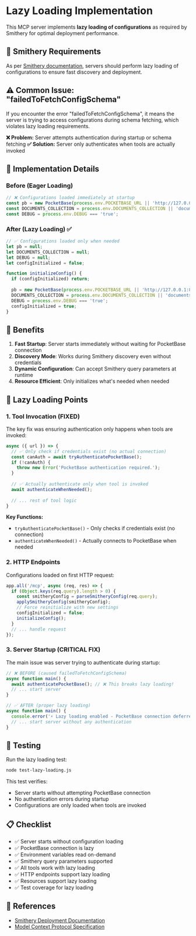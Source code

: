 # Lazy Loading Implementation

This MCP server implements **lazy loading of configurations** as required by Smithery for optimal deployment performance.

## 🎯 Smithery Requirements

As per [Smithery documentation](https://smithery.ai/docs/build/deployments#tool-lists), servers should perform lazy loading of configurations to ensure fast discovery and deployment.

## ⚠️ Common Issue: "failedToFetchConfigSchema"

If you encounter the error "failedToFetchConfigSchema", it means the server is trying to access configurations during schema fetching, which violates lazy loading requirements.

**❌ Problem:** Server attempts authentication during startup or schema fetching
**✅ Solution:** Server only authenticates when tools are actually invoked

## 🔧 Implementation Details

### Before (Eager Loading)
```javascript
// ❌ Configurations loaded immediately at startup
const pb = new PocketBase(process.env.POCKETBASE_URL || 'http://127.0.0.1:8090');
const DOCUMENTS_COLLECTION = process.env.DOCUMENTS_COLLECTION || 'documents';
const DEBUG = process.env.DEBUG === 'true';
```

### After (Lazy Loading) ✅
```javascript
// ✅ Configurations loaded only when needed
let pb = null;
let DOCUMENTS_COLLECTION = null;
let DEBUG = null;
let configInitialized = false;

function initializeConfig() {
  if (configInitialized) return;
  
  pb = new PocketBase(process.env.POCKETBASE_URL || 'http://127.0.0.1:8090');
  DOCUMENTS_COLLECTION = process.env.DOCUMENTS_COLLECTION || 'documents';
  DEBUG = process.env.DEBUG === 'true';
  configInitialized = true;
}
```

## 🚀 Benefits

1. **Fast Startup**: Server starts immediately without waiting for PocketBase connection
2. **Discovery Mode**: Works during Smithery discovery even without credentials
3. **Dynamic Configuration**: Can accept Smithery query parameters at runtime
4. **Resource Efficient**: Only initializes what's needed when needed

## 🔄 Lazy Loading Points

### 1. Tool Invocation (FIXED)
The key fix was ensuring authentication only happens when tools are invoked:
```javascript
async ({ url }) => {
  // ✅ Only check if credentials exist (no actual connection)
  const canAuth = await tryAuthenticatePocketBase();
  if (!canAuth) {
    throw new Error('PocketBase authentication required.');
  }
  
  // ✅ Actually authenticate only when tool is invoked
  await authenticateWhenNeeded();
  
  // ... rest of tool logic
}
```

**Key Functions:**
- `tryAuthenticatePocketBase()` - Only checks if credentials exist (no connection)
- `authenticateWhenNeeded()` - Actually connects to PocketBase when needed

### 2. HTTP Endpoints
Configurations loaded on first HTTP request:
```javascript
app.all('/mcp', async (req, res) => {
  if (Object.keys(req.query).length > 0) {
    const smitheryConfig = parseSmitheryConfig(req.query);
    applySmitheryConfig(smitheryConfig);
    // Force reinitialize with new settings
    configInitialized = false;
    initializeConfig();
  }
  // ... handle request
});
```

### 3. Server Startup (CRITICAL FIX)
The main issue was server trying to authenticate during startup:
```javascript
// ❌ BEFORE (caused failedToFetchConfigSchema)
async function main() {
  await authenticatePocketBase(); // ❌ This breaks lazy loading!
  // ... start server
}

// ✅ AFTER (proper lazy loading)
async function main() {
  console.error('⚡ Lazy loading enabled - PocketBase connection deferred until first tool use');
  // ... start server without any authentication
}
```

## 🧪 Testing

Run the lazy loading test:
```bash
node test-lazy-loading.js
```

This test verifies:
- Server starts without attempting PocketBase connection
- No authentication errors during startup
- Configurations are only loaded when tools are invoked

## 📋 Checklist

- ✅ Server starts without configuration loading
- ✅ PocketBase connection is lazy
- ✅ Environment variables read on-demand
- ✅ Smithery query parameters supported
- ✅ All tools work with lazy loading
- ✅ HTTP endpoints support lazy loading
- ✅ Resources support lazy loading
- ✅ Test coverage for lazy loading

## 🔗 References

- [Smithery Deployment Documentation](https://smithery.ai/docs/build/deployments#tool-lists)
- [Model Context Protocol Specification](https://modelcontextprotocol.io/specification/)
